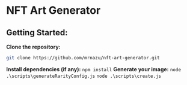 # NFT Art Generator
## Getting Started:
**Clone the repository:**
   ```bash
   git clone https://github.com/mrnazu/nft-art-generator.git
   ```
**Install dependencies (if any):**
   `npm install`
**Generate your image:**
    `node .\scripts\generateRarityConfig.js`
    `node .\scripts\create.js`

